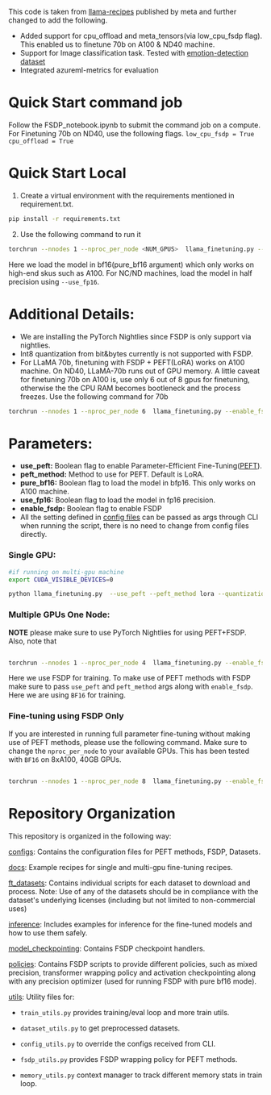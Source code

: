 This code is taken from [llama-recipes](https://github.com/facebookresearch/llama-recipes/tree/main) published by meta and further changed to add the 
following.
- Added support for cpu_offload and meta_tensors(via low_cpu_fsdp flag). This enabled us to finetune 70b on A100 & ND40 machine.
- Support for Image classification task. Tested with [emotion-detection dataset](https://huggingface.co/datasets/dair-ai/emotion)
- Integrated azureml-metrics for evaluation

# Quick Start command job
Follow the FSDP_notebook.ipynb to submit the command job on a compute. 
For Finetuning 70b on ND40, use the following flags.
`low_cpu_fsdp = True
cpu_offload = True
`
# Quick Start Local
1. Create a virtual environment with the requirements mentioned in requirement.txt.
```bash
pip install -r requirements.txt
```

2. Use the following command to run it
```bash
torchrun --nnodes 1 --nproc_per_node <NUM_GPUS>  llama_finetuning.py --enable_fsdp --use_peft --peft_method lora --model_name /patht_of_model_folder/7B --pure_bf16 --output_dir Path/to/save/PEFT/model
```

Here we load the model in bf16(pure_bf16 argument) which only works on high-end skus such as A100. For NC/ND machines, load the model in half precision using `--use_fp16`. 

# Additional Details:
- We are installing the PyTorch Nightlies since FSDP is only support via nightlies.
- Int8 quantization from bit&bytes currently is not supported with FSDP.
- For LLaMA 70b, finetuning with FSDP + PEFT(LoRA) works on A100 machine. On ND40, LLaMA-70b runs out of GPU memory. A little caveat for finetuning 70b on A100 is, use only 6 out of 8 gpus for finetuning, otherwise the the CPU RAM becomes bootleneck and the process freezes. Use the following command for 70b 
```bash
torchrun --nnodes 1 --nproc_per_node 6  llama_finetuning.py --enable_fsdp --use_peft --peft_method lora --model_name /patht_of_model_folder/70B --pure_bf16 --output_dir Path/to/save/PEFT/model
```

# Parameters:
- **use_peft:** Boolean flag to enable Parameter-Efficient Fine-Tuning([PEFT](https://github.com/huggingface/peft)).
- **peft_method:** Method to use for PEFT. Default is LoRA.
- **pure_bf16:** Boolean flag to load the model in bfp16. This only works on A100 machine.
- **use_fp16:** Boolean flag to load the model in fp16 precision.
- **enable_fsdp:** Boolean flag to enable FSDP
- All the setting defined in [config files](./configs/) can be passed as args through CLI when running the script, there is no need to change from config files directly.

### Single GPU:

```bash
#if running on multi-gpu machine
export CUDA_VISIBLE_DEVICES=0

python llama_finetuning.py  --use_peft --peft_method lora --quantization --model_name /patht_of_model_folder/7B --output_dir Path/to/save/PEFT/model

```

### Multiple GPUs One Node:

**NOTE** please make sure to use PyTorch Nightlies for using PEFT+FSDP. Also, note that 

```bash

torchrun --nnodes 1 --nproc_per_node 4  llama_finetuning.py --enable_fsdp --use_peft --peft_method lora --model_name /patht_of_model_folder/7B --pure_bf16 --output_dir Path/to/save/PEFT/model
```

Here we use FSDP for training. To make use of PEFT methods with FSDP make sure to pass `use_peft` and `peft_method` args along with `enable_fsdp`. Here we are using `BF16` for training.

### Fine-tuning using FSDP Only

If you are interested in running full parameter fine-tuning without making use of PEFT methods, please use the following command. Make sure to change the `nproc_per_node` to your available GPUs. This has been tested with `BF16` on 8xA100, 40GB GPUs.

```bash

torchrun --nnodes 1 --nproc_per_node 8  llama_finetuning.py --enable_fsdp --model_name /patht_of_model_folder/7B --dist_checkpoint_root_folder model_checkpoints --dist_checkpoint_folder fine-tuned

```


# Repository Organization
This repository is organized in the following way:

[configs](configs/): Contains the configuration files for PEFT methods, FSDP, Datasets.

[docs](docs/): Example recipes for single and multi-gpu fine-tuning recipes.

[ft_datasets](ft_datasets/): Contains individual scripts for each dataset to download and process. Note: Use of any of the datasets should be in compliance with the dataset's underlying licenses (including but not limited to non-commercial uses)


[inference](inference/): Includes examples for inference for the fine-tuned models and how to use them safely.

[model_checkpointing](model_checkpointing/): Contains FSDP checkpoint handlers.

[policies](policies/): Contains FSDP scripts to provide different policies, such as mixed precision, transformer wrapping policy and activation checkpointing along with any precision optimizer (used for running FSDP with pure bf16 mode).

[utils](utils/): Utility files for:

- `train_utils.py` provides training/eval loop and more train utils.

- `dataset_utils.py` to get preprocessed datasets.

- `config_utils.py` to override the configs received from CLI.

- `fsdp_utils.py` provides FSDP  wrapping policy for PEFT methods.

- `memory_utils.py` context manager to track different memory stats in train loop.
